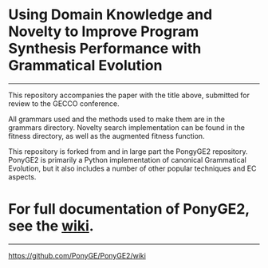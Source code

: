 # Using Domain Knowledge and Novelty to Improve Program Synthesis Performance with Grammatical Evolution
---------------
This repository accompanies the paper with the title above, submitted for review to the GECCO conference.

All grammars used and the methods used to make them are in the grammars directory. Novelty search implementation can be found in the fitness directory, as well as the augmented fitness function. 

This repository is forked from and in large part the PongyGE2 repository. PonyGE2 is primarily a Python implementation of canonical Grammatical Evolution, but it also includes a number of other popular techniques and EC aspects.

# For full documentation of PonyGE2, see the [wiki](https://github.com/PonyGE/PonyGE2/wiki).
---------------------------------------------------------------------------

https://github.com/PonyGE/PonyGE2/wiki
